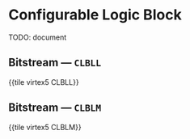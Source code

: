 # Configurable Logic Block

TODO: document


## Bitstream — `CLBLL`

{{tile virtex5 CLBLL}}


## Bitstream — `CLBLM`

{{tile virtex5 CLBLM}}
